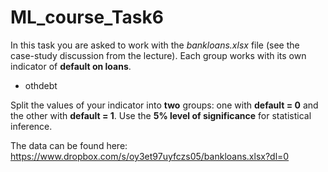 # ML_course_Task6

In this task you are asked to work with the *bankloans.xlsx* file (see the case-study discussion from the lecture). Each group works with its own indicator of **default on loans**.
- othdebt

Split the values of your indicator into **two** groups: one with **default = 0** and the other with **default = 1**.
Use the **5% level of significance** for statistical inference.

The data can be found here: https://www.dropbox.com/s/oy3et97uyfczs05/bankloans.xlsx?dl=0
